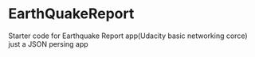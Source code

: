 # EarthQuakeReport
Starter code for Earthquake Report app(Udacity basic networking corce)
just a JSON persing app
